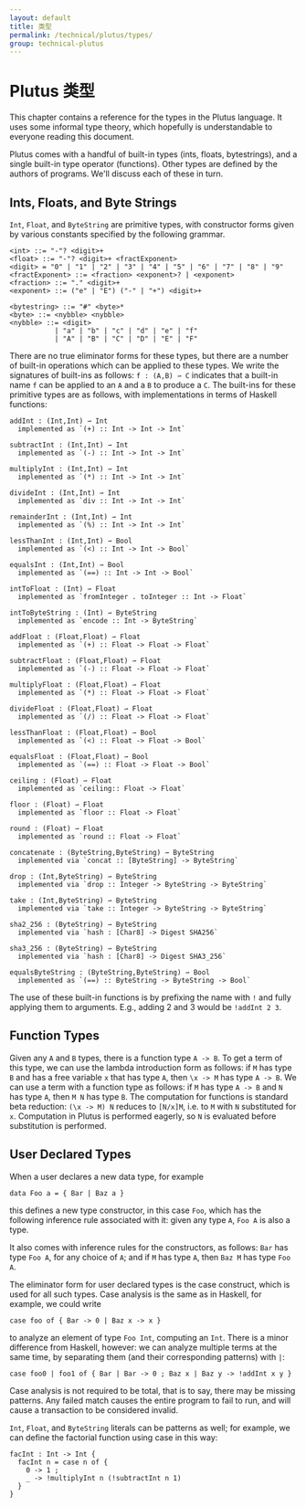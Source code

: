 ```yaml
---
layout: default
title: 类型
permalink: /technical/plutus/types/
group: technical-plutus
---
```

<!-- Reviewed at 25dc86c0fd9741b2f1c59d3a594c48844bbc73f5 -->

# Plutus 类型

This chapter contains a reference for the types in the Plutus language. It uses
some informal type theory, which hopefully is understandable to everyone reading
this document.

Plutus comes with a handful of built-in types (ints, floats, bytestrings), and a
single built-in type operator (functions). Other types are defined by the
authors of programs. We'll discuss each of these in turn.

## Ints, Floats, and Byte Strings

`Int`, `Float`, and `ByteString` are primitive types, with constructor forms
given by various constants specified by the following grammar.

    <int> ::= "-"? <digit>+
    <float> ::= "-"? <digit>+ <fractExponent>
    <digit> = "0" | "1" | "2" | "3" | "4" | "5" | "6" | "7" | "8" | "9"
    <fractExponent> ::= <fraction> <exponent>? | <exponent>
    <fraction> ::= "." <digit>+
    <exponent> ::= ("e" | "E") ("-" | "+") <digit>+

    <bytestring> ::= "#" <byte>*
    <byte> ::= <nybble> <nybble>
    <nybble> ::= <digit>
               | "a" | "b" | "c" | "d" | "e" | "f"
               | "A" | "B" | "C" | "D" | "E" | "F"

There are no true eliminator forms for these types, but there are a number of
built-in operations which can be applied to these types. We write the signatures
of built-ins as follows: `f : (A,B) ⇀ C` indicates that a built-in name `f` can
be applied to an `A` and a `B` to produce a `C`. The built-ins for these
primitive types are as follows, with implementations in terms of Haskell
functions:

    addInt : (Int,Int) ⇀ Int
      implemented as `(+) :: Int -> Int -> Int`

    subtractInt : (Int,Int) ⇀ Int
      implemented as `(-) :: Int -> Int -> Int`

    multiplyInt : (Int,Int) ⇀ Int
      implemented as `(*) :: Int -> Int -> Int`

    divideInt : (Int,Int) ⇀ Int
      implemented as `div :: Int -> Int -> Int`

    remainderInt : (Int,Int) ⇀ Int
      implemented as `(%) :: Int -> Int -> Int`

    lessThanInt : (Int,Int) ⇀ Bool
      implemented as `(<) :: Int -> Int -> Bool`

    equalsInt : (Int,Int) ⇀ Bool
      implemented as `(==) :: Int -> Int -> Bool`

    intToFloat : (Int) ⇀ Float
      implemented as `fromInteger . toInteger :: Int -> Float`

    intToByteString : (Int) ⇀ ByteString
      implemented as `encode :: Int -> ByteString`

    addFloat : (Float,Float) ⇀ Float
      implemented as `(+) :: Float -> Float -> Float`

    subtractFloat : (Float,Float) ⇀ Float
      implemented as `(-) :: Float -> Float -> Float`

    multiplyFloat : (Float,Float) ⇀ Float
      implemented as `(*) :: Float -> Float -> Float`

    divideFloat : (Float,Float) ⇀ Float
      implemented as `(/) :: Float -> Float -> Float`

    lessThanFloat : (Float,Float) ⇀ Bool
      implemented as `(<) :: Float -> Float -> Bool`

    equalsFloat : (Float,Float) ⇀ Bool
      implemented as `(==) :: Float -> Float -> Bool`

    ceiling : (Float) ⇀ Float
      implemented as `ceiling:: Float -> Float`

    floor : (Float) ⇀ Float
      implemented as `floor :: Float -> Float`

    round : (Float) ⇀ Float
      implemented as `round :: Float -> Float`

    concatenate : (ByteString,ByteString) ⇀ ByteString
      implemented via `concat :: [ByteString] -> ByteString`

    drop : (Int,ByteString) ⇀ ByteString
      implemented via `drop :: Integer -> ByteString -> ByteString`

    take : (Int,ByteString) ⇀ ByteString
      implemented via `take :: Integer -> ByteString -> ByteString`

    sha2_256 : (ByteString) ⇀ ByteString
      implemented via `hash : [Char8] -> Digest SHA256`

    sha3_256 : (ByteString) ⇀ ByteString
      implemented via `hash : [Char8] -> Digest SHA3_256`

    equalsByteString : (ByteString,ByteString) ⇀ Bool
      implemented as `(==) :: ByteString -> ByteString -> Bool`

The use of these built-in functions is by prefixing the name with `!` and fully
applying them to arguments. E.g., adding 2 and 3 would be `!addInt 2 3`.

## Function Types

Given any `A` and `B` types, there is a function type `A -> B`. To get a term of
this type, we can use the lambda introduction form as follows: if `M` has type
`B` and has a free variable `x` that has type `A`, then `\x -> M` has type
`A -> B`. We can use a term with a function type as follows: if `M` has type
`A -> B` and `N` has type `A`, then `M N` has type `B`. The computation for
functions is standard beta reduction: `(\x -> M) N` reduces to `[N/x]M`, i.e. to
`M` with `N` substituted for `x`. Computation in Plutus is performed eagerly, so
`N` is evaluated before substitution is performed.

## User Declared Types

When a user declares a new data type, for example

    data Foo a = { Bar | Baz a }

this defines a new type constructor, in this case `Foo`, which has the following
inference rule associated with it: given any type `A`, `Foo A` is also a type.

It also comes with inference rules for the constructors, as follows: `Bar` has
type `Foo A`, for any choice of `A`; and if `M` has type `A`, then `Baz M` has
type `Foo A`.

The eliminator form for user declared types is the case construct, which is used
for all such types. Case analysis is the same as in Haskell, for example, we
could write

    case foo of { Bar -> 0 | Baz x -> x }

to analyze an element of type `Foo Int`, computing an `Int`. There is a minor
difference from Haskell, however: we can analyze multiple terms at the same
time, by separating them (and their corresponding patterns) with `|`:

    case foo0 | foo1 of { Bar | Bar -> 0 ; Baz x | Baz y -> !addInt x y }

Case analysis is not required to be total, that is to say, there may be missing
patterns. Any failed match causes the entire program to fail to run, and will
cause a transaction to be considered invalid.

`Int`, `Float`, and `ByteString` literals can be patterns as well; for example,
we can define the factorial function using case in this way:

    facInt : Int -> Int {
      facInt n = case n of {
        0 -> 1 ;
        _ -> !multiplyInt n (!subtractInt n 1)
      }
    }

